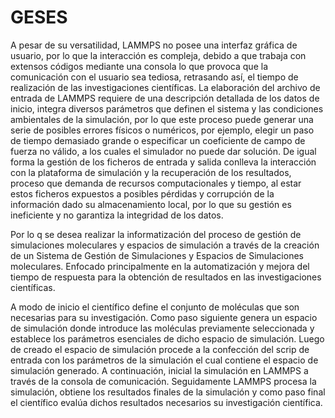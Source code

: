 # GESES
A pesar de su versatilidad, LAMMPS no posee una interfaz gráfica de usuario, por lo que la interacción es compleja, debido a que trabaja con extensos códigos mediante una consola lo que provoca que la comunicación con el usuario sea tediosa, retrasando así, el tiempo de realización de las investigaciones científicas. La elaboración del archivo de entrada de LAMMPS requiere de una descripción detallada de los datos de inicio, integra diversos parámetros que definen el sistema y las condiciones ambientales de la simulación, por lo que este proceso puede generar una serie de posibles errores físicos o numéricos, por ejemplo, elegir un paso de tiempo demasiado grande o especificar un coeficiente de campo de fuerza no válido, a los cuales el simulador no puede dar solución. De igual forma la gestión de los ficheros de entrada y salida conlleva la interacción con la plataforma de simulación y la recuperación de los resultados, proceso que demanda de recursos computacionales y tiempo, al estar estos ficheros expuestos a posibles pérdidas y corrupción de la información dado su almacenamiento local, por lo que su gestión es ineficiente y no garantiza la integridad de los datos. 

Por lo q se desea realizar la informatización del proceso de gestión de simulaciones moleculares y espacios de simulación a través de la creación de un Sistema de Gestión de Simulaciones y Espacios de Simulaciones moleculares. Enfocado principalmente en la automatización y mejora del tiempo de respuesta para la obtención de resultados en las investigaciones científicas. 

A modo de inicio el científico define el conjunto de moléculas que son necesarias para su investigación. Como paso siguiente genera un espacio de simulación donde introduce las moléculas previamente seleccionada y establece los parámetros esenciales de dicho espacio de simulación.  Luego de creado el espacio de simulación procede a la confección del scrip de entrada con los parámetros de la simulación el cual contiene el espacio de simulación generado.  A continuación, inicial la simulación en LAMMPS a través de la consola de comunicación.   Seguidamente LAMMPS procesa la simulación, obtiene los resultados finales de la simulación y como paso final el científico evalúa dichos resultados necesarios su investigación científica.
